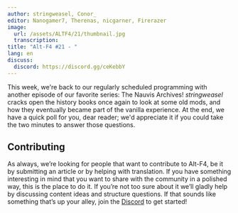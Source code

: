 ```yaml
---
author: stringweasel, Conor_
editor: Nanogamer7, Therenas, nicgarner, Firerazer
image:
  url: /assets/ALTF4/21/thumbnail.jpg
  transcription:
title: "Alt-F4 #21 - "
lang: en
discuss:
  discord: https://discord.gg/ceKebbY
---
```


This week, we're back to our regularly scheduled programming with another episode of our favorite series: The Nauvis Archives! *stringweasel* cracks open the history books once again to look at some old mods, and how they eventually became part of the vanilla experience. At the end, we have a quick poll for you, dear reader; we'd appreciate it if you could take the two minutes to answer those questions.

## Contributing

As always, we’re looking for people that want to contribute to Alt-F4, be it by submitting an article or by helping with translation. If you have something interesting in mind that you want to share with the community in a polished way, this is the place to do it. If you’re not too sure about it we’ll gladly help by discussing content ideas and structure questions. If that sounds like something that’s up your alley, join the [Discord](https://discord.gg/nxnCFkb) to get started!
